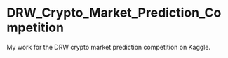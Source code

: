 # DRW_Crypto_Market_Prediction_Competition

My work for the DRW crypto market prediction competition on Kaggle.
